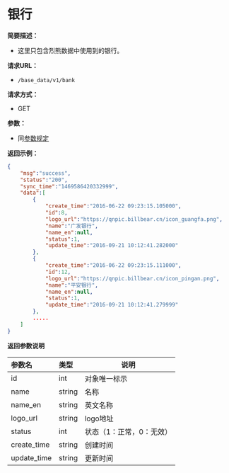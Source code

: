 # 银行

**简要描述：**

- 这里只包含烈熊数据中使用到的银行。

**请求URL：**
- `/base_data/v1/bank`

**请求方式：**
- GET

**参数：**
- 同[参数规定](http://doc.liexiong.cc/#/%E6%8E%A5%E5%8F%A3%E8%A7%84%E5%88%99/%E5%8F%82%E6%95%B0%E8%A7%84%E5%AE%9A)

**返回示例：**

```json
{
    "msg":"success",
    "status":"200",
    "sync_time":"1469586420332999",
    "data":[
        {
            "create_time":"2016-06-22 09:23:15.105000",
            "id":8,
            "logo_url":"https://qnpic.billbear.cn/icon_guangfa.png",
            "name":"广发银行",
            "name_en":null,
            "status":1,
            "update_time":"2016-09-21 10:12:41.282000"
        },
        {
            "create_time":"2016-06-22 09:23:15.111000",
            "id":12,
            "logo_url":"https://qnpic.billbear.cn/icon_pingan.png",
            "name":"平安银行",
            "name_en":null,
            "status":1,
            "update_time":"2016-09-21 10:12:41.279999"
        },
        .....
    ]
}
```

 **返回参数说明** 

|参数名|类型|说明|
|:-----  |:-----|-----                           |
|id |int   |对象唯一标示  |
|name |string   |名称  |
|name_en |string   |英文名称  |
|logo_url |string   |logo地址  |
|status|int|状态（1：正常，0：无效）|
|create_time|string|创建时间|
|update_time|string|更新时间|

